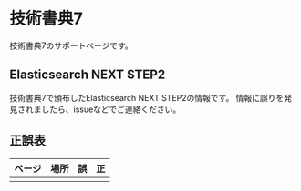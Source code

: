 # 技術書典7
技術書典7のサポートページです。

## Elasticsearch NEXT STEP2
技術書典7で頒布したElasticsearch NEXT STEP2の情報です。
情報に誤りを発見されましたら、issueなどでご連絡ください。

## 正誤表

| ページ | 場所  | 誤 | 正 |
| - | - |-|-|
|||||
